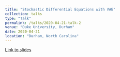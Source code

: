 ```yaml
---
title: "Stochastic Differential Equations with VAE"
collection: talks
type: "Talk"
permalink: /talks/2020-04-21-talk-2
venue: "Duke University, Durham"
date: 2020-04-21
location: "Durham, North Carolina"
---
```


[Link to slides](https://achintzeus1994.github.io/assets/SDE_VAE_Presentation.pdf)

